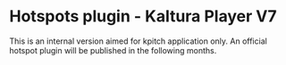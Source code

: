 # Hotspots plugin - Kaltura Player V7
This is an internal version aimed for kpitch application only. An official hotspot plugin will be published in the following months.
